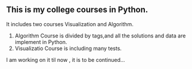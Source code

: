 ## This is my college courses in Python.
It includes two courses Visualization and Algorithm.

1. Algorithm Course is divided by tags,and all the solutions and data are implement in Python.
2. Visualizatio Course is including many tests.

I am working on it til now , it is to be continued...